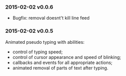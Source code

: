 ### 2015-02-02 v0.0.6

 * Bugfix: removal doesnt't kill line feed

### 2015-02-02 v0.0.5

Animated pseudo typing with abilities:

 * control of typing speed;
 * control of cursor appearance and speed of blinking;
 * callbacks and events for all appropriate actions;
 * animated removal of parts of text after typing.
